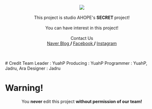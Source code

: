 <p align="center">
	<img src="https://github.com/studio-AHOPE/project_ahope1/blob/master/introduce/img1.jpg"><br><br>
	This project is studio AHOPE's <b> SECRET </b> project!<br><br>
	You can have interest in this project!<br><br>
	Contact Us<br>
	<a href="http://blog.naver.com/studio_ahope"> Naver Blog </a> <b> / </b>
	<a href="https://fb.me/studio.ahope"> Facebook </a> <b> / </b>
	<a href="https://www.instagram.com/studio_ahope/"> Instagram </a> <br>
	<br><br>
	
</p>
#	Credit
	Team Leader : YuahP
	Producing : YuahP
	Programmer : YuahP, Jadru, Ara
	Designer : Jadru

#  Warning!
<p align="center">
	You <b> never </b> edit this project <b> without permission of our team!</b>
</p>